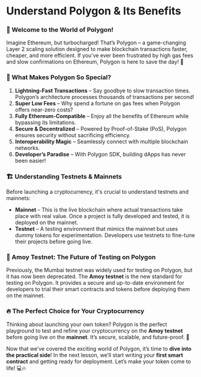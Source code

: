 # Understand Polygon & Its Benefits

### 🚀 Welcome to the World of Polygon!

Imagine Ethereum, but turbocharged! That’s Polygon – a game-changing Layer 2 scaling solution designed to make blockchain transactions faster, cheaper, and more efficient. If you’ve ever been frustrated by high gas fees and slow confirmations on Ethereum, Polygon is here to save the day! 🌟

### 🔑 What Makes Polygon So Special?

1. **Lightning-Fast Transactions** – Say goodbye to slow transaction times. Polygon’s architecture processes thousands of transactions per second!
2. **Super Low Fees** – Why spend a fortune on gas fees when Polygon offers near-zero costs?
3. **Fully Ethereum-Compatible** – Enjoy all the benefits of Ethereum while bypassing its limitations.
4. **Secure & Decentralized** – Powered by Proof-of-Stake (PoS), Polygon ensures security without sacrificing efficiency.
5. **Interoperability Magic** – Seamlessly connect with multiple blockchain networks.
6. **Developer’s Paradise** – With Polygon SDK, building dApps has never been easier!

### 🏗️ Understanding Testnets & Mainnets

Before launching a cryptocurrency, it's crucial to understand testnets and mainnets:

- **Mainnet** – This is the live blockchain where actual transactions take place with real value. Once a project is fully developed and tested, it is deployed on the mainnet.
- **Testnet** – A testing environment that mimics the mainnet but uses dummy tokens for experimentation. Developers use testnets to fine-tune their projects before going live.

### 🚀 Amoy Testnet: The Future of Testing on Polygon

Previously, the Mumbai testnet was widely used for testing on Polygon, but it has now been deprecated. The **Amoy testnet** is the new standard for testing on Polygon. It provides a secure and up-to-date environment for developers to trial their smart contracts and tokens before deploying them on the mainnet.

### 🔥 The Perfect Choice for Your Cryptocurrency

Thinking about launching your own token? Polygon is the perfect playground to test and refine your cryptocurrency on the **Amoy testnet** before going live on the **mainnet**. It’s secure, scalable, and future-proof. 🚀

Now that we’ve covered the exciting world of Polygon, it’s time to **dive into the practical side**! In the next lesson, we’ll start writing your **first smart contract** and getting ready for deployment. Let’s make your token come to life! 💻🔥
